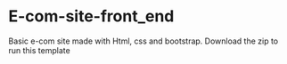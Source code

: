 # E-com-site-front_end
Basic e-com site made with Html, css and bootstrap.
Download the zip to run this template
